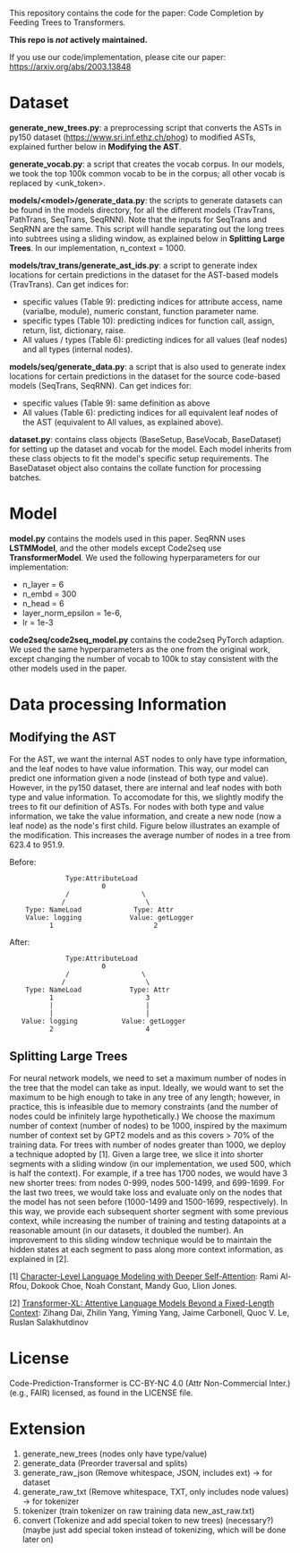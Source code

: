 This repository contains the code for the paper: Code Completion by Feeding Trees to Transformers. 

**This repo is _not_ actively maintained.**

If you use our code/implementation, please cite our paper: https://arxiv.org/abs/2003.13848


# Dataset

**generate_new_trees.py**: a preprocessing script that converts the ASTs in py150 dataset (https://www.sri.inf.ethz.ch/phog) to modified ASTs, explained further below in **Modifying the AST**.

**generate_vocab.py**: a script that creates the vocab corpus. In our models, we took the top 100k common vocab to be in the corpus; all other vocab is replaced by <unk_token>.

**models\/\<model\>\/generate_data.py**: the scripts to generate datasets can be found in the models directory, for all the different models (TravTrans, PathTrans, SeqTrans, SeqRNN). Note that the inputs for SeqTrans and SeqRNN are the same. This script will handle separating out the long trees into subtrees using a sliding window, as explained below in **Splitting Large Trees**. In our implementation, n_context = 1000.

**models\/trav_trans\/generate_ast_ids.py**: a script to generate index locations for certain predictions in the dataset for the AST-based models (TravTrans). Can get indices for:
- specific values (Table 9): predicting indices for attribute access, name (varialbe, module), numeric constant, function parameter name. 
- specific types (Table 10): predicting indices for function call, assign, return, list, dictionary, raise.
- All values / types (Table 6): predicting indices for all values (leaf nodes) and all types (internal nodes).

**models\/seq\/generate_data.py**: a script that is also used to generate index locations for certain predictions in the dataset for the source code-based models (SeqTrans, SeqRNN). Can get indices for:
- specific values (Table 9): same definition as above
- All values (Table 6): predicting indices for all equivalent leaf nodes of the AST (equivalent to All values, as explained above).

**dataset.py**: contains class objects (BaseSetup, BaseVocab, BaseDataset) for setting up the dataset and vocab for the model. Each model inherits from these class objects to fit the model's specific setup requirements. The BaseDataset object also contains the collate function for processing batches.

# Model
**model.py** contains the models used in this paper. SeqRNN uses **LSTMModel**, and the other models 
except Code2seq use **TransformerModel**. We used the following hyperparameters for our implementation:
- n_layer = 6
- n_embd = 300
- n_head = 6
- layer_norm_epsilon = 1e-6,
- lr = 1e-3

**code2seq/code2seq_model.py** contains the code2seq PyTorch adaption. We used the same hyperparameters as the one
from the original work, except changing the number of vocab to 100k to stay consistent with the other
models used in the paper.

# Data processing Information

## Modifying the AST
For the AST, we want the internal AST nodes to only have type information, and the leaf nodes to have value information. This way, our model can predict one information given a node (instead of both type and value). However, in the py150 dataset, there are internal and leaf nodes with both type and value information. To accomodate for this, we slightly modify the trees to fit our definition of ASTs. For nodes with both type and value information, we take the value information, and create a new node (now a leaf node) as the node's first child. Figure below illustrates an example of the modification. This increases the average number of nodes in a tree from 623.4 to 951.9.

 Before:


                  Type:AttributeLoad
                           0
                  /                  \
                 /                    \
        Type: NameLoad             Type: Attr
        Value: logging            Value: getLogger
              1                         2


After:


                  Type:AttributeLoad
                           0
                  /                  \
                 /                    \
        Type: NameLoad            Type: Attr
              1                       3
              |                       |
              |                       |
       Value: logging           Value: getLogger
              2                       4


## Splitting Large Trees
For neural network models, we need to set a maximum number of nodes in the tree that the model can take as input. Ideally, we would want to set the maximum to be high enough to take in any tree of any length; however, in practice, this is infeasible due to memory constraints (and the number of nodes could be infinitely large hypothetically.) We choose the maximum number of context (number of nodes) to be 1000, inspired by the maximum number of context set by GPT2 models and as this covers > 70% of the training data. For trees with number of nodes greater than 1000, we deploy a technique adopted by [1]. Given a large tree, we slice it into shorter segments with a sliding window (in our implementation, we used 500, which is half the context). For example, if a tree has 1700 nodes, we would have 3 new shorter trees: from nodes 0-999, nodes 500-1499, and 699-1699. For the last two trees, we would take loss and evaluate only on the nodes that the model has not seen before (1000-1499 and 1500-1699, respectively). In this way, we provide each subsequent shorter segment with some previous context, while increasing the number of training and testing datapoints at a reasonable amount (in our datasets, it doubled the number). An improvement to this sliding window technique would be to maintain the hidden states at each segment to pass along more context information, as explained in [2]. 


[1] [Character-Level Language Modeling with Deeper Self-Attention](https://arxiv.org/abs/1808.04444): Rami Al-Rfou, Dokook Choe, Noah Constant, Mandy Guo, Llion Jones. 

[2] [Transformer-XL: Attentive Language Models Beyond a Fixed-Length Context](https://arxiv.org/abs/1901.02860): Zihang Dai, Zhilin Yang, Yiming Yang, Jaime Carbonell, Quoc V. Le, Ruslan Salakhutdinov


# License
Code-Prediction-Transformer is CC-BY-NC 4.0 (Attr Non-Commercial Inter.) (e.g., FAIR) licensed, as found in the LICENSE file.

# Extension

1. generate_new_trees (nodes only have type/value)
2. generate_data (Preorder traversal and splits)
3. generate_raw_json (Remove whitespace, JSON, includes ext) -> for dataset
4. generate_raw_txt (Remove whitespace, TXT, only includes node values) -> for tokenizer
5. tokenizer (train tokenizer on raw training data new_ast_raw.txt)
6. convert (Tokenize and add special token to new trees) (necessary?) (maybe just add special token instead of tokenizing, which will be done later on)